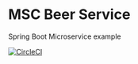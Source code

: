 # MSC Beer Service

Spring Boot Microservice example


[![CircleCI](https://circleci.com/gh/zahariaca/mssc-beer-service.svg?style=svg)](https://circleci.com/gh/zahariaca/mssc-beer-service)